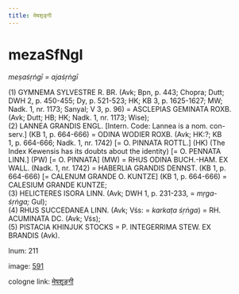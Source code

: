 ```yaml
---
title: मेषशृङ्गी
---
```


# mezaSfNgI

<i>meṣaśṛṅgī = ajaśṛṅgī</i>  <div n="P" />(1) <bot>GYMNEMA SYLVESTRE R. BR.</bot> (Avk; Bpn, p. 443; Chopra; Dutt; <div n="lb" />DWH 2, p. 450-455; Dy, p. 521-523; HK; KB 3, p. 1625-1627; MW; <div n="lb" />Nadk. 1, nr. 1173; Sanyal; V 3, p. 96) = <bot>ASCLEPIAS GEMINATA ROXB.</bot> <div n="lb" />(Avk; Dutt; HB; HK; Nadk. 1, nr. 1173; Wise); <div n="P" />(2) <bot>LANNEA GRANDIS ENGL.</bot> [Intern. Code: Lannea is a nom. con- <div n="lb" />serv.] (KB 1, p. 664-666) = <bot>ODINA WODIER ROXB.</bot> (Avk; HK:?; KB <div n="lb" />1, p. 664-666; Nadk. 1, nr. 1742) [= <bot>O. PINNATA ROTTL.</bot>] (HK) (The <div n="lb" />Index Kewensis has its doubts about the identity) [= <bot>O. PENNATA <div n="lb" />LINN.</bot>] (PW) [= <bot>O. PINNATA</bot>] (MW) = <bot>RHUS ODINA BUCH.</bot>-<bot>HAM. EX <div n="lb" />WALL.</bot> (Nadk. 1, nr. 1742) = <bot>HABERLIA GRANDIS DENNST.</bot> (KB 1, p. <div n="lb" />664-666) [= <bot>CALENUM GRANDE O. KUNTZE</bot>] (KB 1, p. 664-666) = <div n="lb" /><bot>CALESIUM GRANDE KUNTZE</bot>; <div n="P" />(3) <bot>HELICTERES ISORA LINN.</bot> (Avk; DWH 1, p. 231-233, = <i>mṛga-</i> <div n="lb" /><i>śṛṅga;</i> Gul); <div n="P" />(4) <bot>RHUS SUCCEDANEA LINN.</bot> (Avk; Vśs: = <i>karkaṭa śṛṅga</i>) = <bot>RH. <div n="lb" />ACUMINATA DC.</bot> (Avk; Vśs); <div n="P" />(5) <bot>PISTACIA KHINJUK STOCKS</bot> = <bot>P. INTEGERRIMA STEW. EX <div n="lb" />BRANDIS</bot> (Avk).

lnum: 211

image: [591](https://www.sanskrit-lexicon.uni-koeln.de/scans/csl-apidev/servepdf.php?dict=snp&page=591)

cologne link: [मेषशृङ्गी](https://sanskrit-lexicon.uni-koeln.de/scans/csl-apidev/getword.php?dict=snp&key=मेषशृङ्गी)

